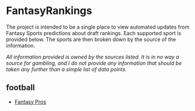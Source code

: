 # FantasyRankings

The project is intended to be a single place to view automated updates from Fantasy Sports predictions about
draft rankings. Each supported sport is provided below. The sports are then broken down by the source of the
information.

_All information provided is owned by the sources listed. It is in no way a source for gambling, and I do not
provide any information that should be taken any further than a simple list of data points._




## football

- [Fantasy Pros](FantasyProsFootballDraft.md)


